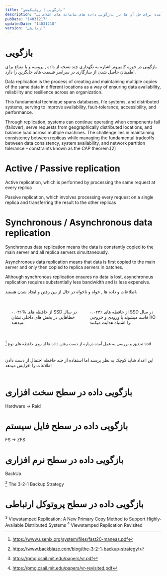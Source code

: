 ```yaml
---
title: "بازگویی | رپلیکیشن"
description: "نویسه ای درباره ی مشکلات موجود و راه حل های بوجود آمده برای حل آن ها در بازگویی داده های سامانه های اطلاعاتی."
pubDate: "14031217"
updatedDate: "14031218"
version: "آزمایشی"
---
```

<style>
    .custom-bazgooii-ssd{
        display:grid;
        grid-template-columns: 1fr 1fr;
        gap:1rem;
        padding:.5rem;
    }
    @media screen and (max-width: 540px) {
        .custom-bazgooii-ssd{
            grid-template-columns: 1fr;
        }
    }
    .custom-bazgooii-ssd p{
        padding:.75rem;
        border:2px solid var(--text);
        border-radius:.75rem;
    }
    .small-span{font-size:small;}

    .small-htab{padding:.5rem 0;}

</style>


# بازگویی
بازگویی در حوزه کامپیوتر اشاره به نگهداری چند نسخه از داده , پروسه و یا منباع برای اطمینان حاصل شدن از سازگاری در سراسر قسمت های جایگزین را دارد.


Data replication is the process of creating and maintaining multiple copies of the same data in different locations as a way of ensuring data availability, reliability and resilience across an organization.

This fundamental technique spans databases, file systems, and distributed systems, serving to improve availability, fault-tolerance, accessibility, and performance.

Through replication, systems can continue operating when components fail (failover), serve requests from geographically distributed locations, and balance load across multiple machines.
The challenge lies in maintaining consistency between replicas while managing the fundamental tradeoffs between data consistency, system availability, and network partition tolerance – constraints known as the CAP theorem.[2]


# Active / Passive replication
Active replication, which is performed by processing the same request at every replica

Passive replication, which involves processing every request on a single replica and transferring the result to the other replicas


# Synchronous / Asynchronous data replication
Synchronous data replication means the data is constantly copied to the main server and all replica servers simultaneously.

Asynchronous data replication means that data is first copied to the main server and only then copied to replica servers in batches.

Although synchronous replication ensures no data is lost, asynchronous replication requires substantially less bandwidth and is less expensive.


اطلاعات و داده ها , خواه و ناخواه در حال از بین رفتن و ایجاد شدن هستند.


<div class="custom-bazgooii-ssd">

۰.۰۳۱% از حافظه های SSD در سال خطاهایی در بخش های داخلی نشان میدهند.

۰.۰۲۳٪ از حافظه های SSD در سال فاسد میشوند یا ورودی و خروجی I/O را اشتباه هدایت میکنند.

</div>

[^1]
<span class="small-span">
تحقیق و بررسی به عمل آمده درباره از دست رفتن داده ها از روی حافظه های نوع ssd
</span>

<div class="small-htab">

این اعداد شاید کوچک به نظر برسند اما استفاده از چند حافظه احتمال از دست دادن اطلاعات را افزایش میدهد

</div>

# بازگویی داده در سطح سخت افزاری
Hardware -> Raid

# بازگویی داده در سطح فایل سیستم
FS -> ZFS

# بازگویی داده در سطح نرم افزاری
BackUp

[^100] The 3-2-1 Backup Strategy

# بازگویی داده در سطح پروتوکل ارتباطی

[^101] Viewstamped Replication: A New Primary Copy Method to Support Highly-Available Distributed Systems
[^102] Viewstamped Replication Revisited















[^1]: https://www.usenix.org/system/files/fast20-maneas.pdf
[^100]: https://www.backblaze.com/blog/the-3-2-1-backup-strategy/
[^101]: https://pmg.csail.mit.edu/papers/vr.pdf
[^102]: https://pmg.csail.mit.edu/papers/vr-revisited.pdf